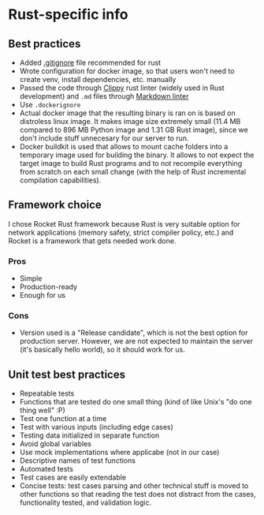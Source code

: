 # Rust-specific info

## Best practices

* Added [.gitignore](https://github.com/github/gitignore/blob/main/Python.gitignore) file recommended for rust
* Wrote configuration for docker image, so that users won't need to create venv, install dependencies, etc. manually
* Passed the code through [Clippy](https://github.com/rust-lang/rust-clippy) rust linter (widely used in Rust development) and `.md` files through [Markdown linter](https://marketplace.visualstudio.com/items?itemName=DavidAnson.vscode-markdownlint)
* Use `.dockerignore`
* Actual docker image that the resulting binary is ran on is based on distroless linux image. It makes image size extremely small (11.4 MB compared to 896 MB Python image and 1.31 GB Rust image), since we don't include stuff unnecesary for our server to run.
* Docker buildkit is used that allows to mount cache folders into a temporary image used for building the binary. It allows to not expect the target image to build Rust programs and to not recompile everything from scratch on each small change (with the help of Rust incremental compilation capabilities).

## Framework choice

I chose Rocket Rust framework because Rust is very suitable option for network applications (memory safety, strict compiler policy, etc.) and Rocket is a framework that gets needed work done.

### Pros

* Simple
* Production-ready
* Enough for us

### Cons

* Version used is a "Release candidate", which is not the best option for production server. However, we are not expected to maintain the server (it's basically hello world), so it should work for us.

## Unit test best practices

* Repeatable tests
* Functions that are tested do one small thing (kind of like Unix's "do one thing well" :P)
* Test one function at a time
* Test with various inputs (including edge cases)
* Testing data initialized in separate function
* Avoid global variables
* Use mock implementations where applicabe (not in our case)
* Descriptive names of test functions
* Automated tests
* Test cases are easily extendable
* Concise tests: test cases parsing and other technical stuff is moved to other functions so that reading the test does not distract from the cases, functionality tested, and validation logic.
